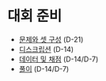 # 대회 준비

- [문제와 셋 구성](./problemset-construction.md) (D-21)
- [디스크립션](./description.md) (D-14)
- [데이터 및 채점](./data/README.md) (D-14/D-7)
- [풀이](./solution/README.md) (D-14/D-7)
